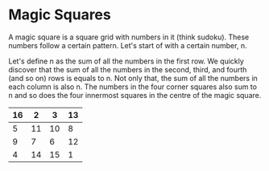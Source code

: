 # Magic Squares

A magic square is a square grid with numbers in it (think sudoku). These numbers follow a certain pattern. Let's start of with a certain number, n.  

Let's define n as the sum of all the numbers in the first row. We quickly discover that the sum of all the numbers in the second, third, and fourth (and so on) rows is equals to n. Not only that, the sum of all the numbers in each column is also n. The numbers in the four corner squares also sum to n and so does the four innermost squares in the centre of the magic square.  

| 16 | 2  | 3  | 13 |
|----|----|----|----|
| 5  | 11 | 10 | 8  |
| 9  | 7  | 6  | 12 |
| 4  | 14 | 15 | 1  |
